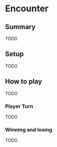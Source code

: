 # Encounter

## Summary
TODO

## Setup
TODO

## How to play
TODO

### Player Turn
TODO

### Winning and losing
TODO
